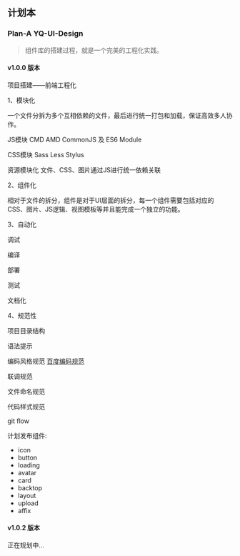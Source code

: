 ## 计划本

### Plan-A YQ-UI-Design

> 组件库的搭建过程，就是一个完美的工程化实践。

#### v1.0.0 版本

项目搭建——前端工程化

1、模块化

一个文件分拆为多个互相依赖的文件，最后进行统一打包和加载，保证高效多人协作。

JS模块  CMD AMD CommonJS 及 ES6 Module

CSS模块  Sass Less Stylus

资源模块化 文件、CSS、图片通过JS进行统一依赖关联

2、组件化

相对于文件的拆分，组件是对于UI层面的拆分，每一个组件需要包括对应的CSS、图片、JS逻辑、视图模板等并且能完成一个独立的功能。

3、自动化

调试

编译

部署

测试

文档化

4、规范性

项目目录结构

语法提示

编码风格规范 [百度编码规范](https://github.com/ecomfe/spec)

联调规范

文件命名规范

代码样式规范

git flow

计划发布组件:

+ icon
+ button
+ loading
+ avatar
+ card
+ backtop
+ layout
+ upload
+ affix

#### v1.0.2 版本

正在规划中...
